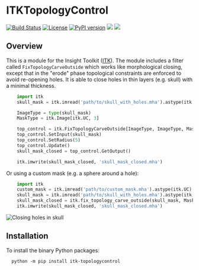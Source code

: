 # ITKTopologyControl

[![Build Status](https://github.com/dyollb/ITKTopologyControl/workflows/Build,%20test,%20package/badge.svg)](https://github.com/dyollb/ITKTopologyControl/actions)
[![License](https://img.shields.io/badge/License-Apache_2.0-blue.svg)](https://github.com/dyollb/ITKTopologyControl/blob/main/LICENSE)
[![PyPI version](https://img.shields.io/pypi/v/itk-topologycontrol.svg)](https://badge.fury.io/py/itk-topologycontrol)
<img src="https://img.shields.io/pypi/dm/itk-topologycontrol.svg?label=pypi%20downloads&logo=python&logoColor=green"/>
<img src="https://img.shields.io/badge/python-%203.7%20|%203.8%20|%203.9%20|%203.10%20|%203.11%20-3776ab.svg"/>

## Overview

This is a module for the Insight Toolkit ([ITK](https://github.com/InsightSoftwareConsortium/ITK)). The module includes a filter called `FixTopologyCarveOutside` which works like morphological closing, except that in the "erode" phase topological constraints are enforced to avoid re-opening holes. It is able to close holes in thin layers (e.g. skull) with a minimal thickness.

```python
    import itk
    skull_mask = itk.imread('path/to/skull_with_holes.mha').astype(itk.US)

    ImageType = type(skull_mask)
    MaskType = itk.Image[itk.UC, 3]

    top_control = itk.FixTopologyCarveOutside[ImageType, ImageType, MaskType].New()
    top_control.SetInput(skull_mask)
    top_control.SetRadius(5)
    top_control.Update()
    skull_mask_closed = top_control.GetOutput()

    itk.imwrite(skull_mask_closed, 'skull_mask_closed.mha')
```

Or using a custom mask (e.g. a sphere around a hole):

```python
    import itk
    custom_mask = itk.imread('path/to/custom_mask.mha').astype(itk.UC)
    skull_mask = itk.imread('path/to/skull_with_holes.mha').astype(itk.US)
    skull_mask_closed = itk.fix_topology_carve_outside(skull_mask, MaskImage=custom_mask, Radius=5)
    itk.imwrite(skull_mask_closed, 'skull_mask_closed.mha')
```

![Closing holes in skull](https://raw.githubusercontent.com/dyollb/ITKTopologyControl/main/doc/close_holes_skull.gif)

## Installation

To install the binary Python packages:

```shell
  python -m pip install itk-topologycontrol
```
